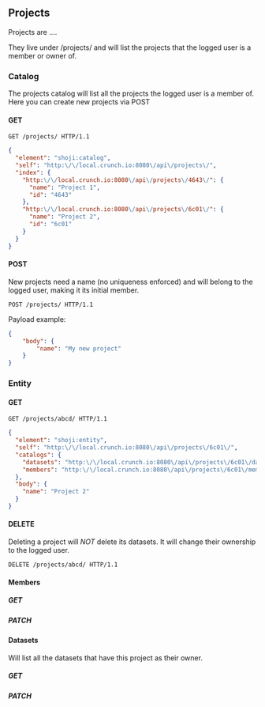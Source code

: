 ## Projects

Projects are ....

They live under /projects/ and will list the projects that the logged user
is a member or owner of.

### Catalog

The projects catalog will list all the projects the logged user is a member of.
Here you can create new projects via POST

#### GET

```http
GET /projects/ HTTP/1.1
```

```json
{
  "element": "shoji:catalog",
  "self": "http:\/\/local.crunch.io:8080\/api\/projects\/",
  "index": {
    "http:\/\/local.crunch.io:8080\/api\/projects\/4643\/": {
      "name": "Project 1",
      "id": "4643"
    },
    "http:\/\/local.crunch.io:8080\/api\/projects\/6c01\/": {
      "name": "Project 2",
      "id": "6c01"
    }
  }
}
```

#### POST

New projects need a name (no uniqueness enforced) and will belong to the logged
user, making it its initial member.

```http
POST /projects/ HTTP/1.1
```

Payload example:

```json
{
    "body": {
        "name": "My new project"
    }
}
```


### Entity

#### GET

```http
GET /projects/abcd/ HTTP/1.1
```

```json
{
  "element": "shoji:entity",
  "self": "http:\/\/local.crunch.io:8080\/api\/projects\/6c01\/",
  "catalogs": {
    "datasets": "http:\/\/local.crunch.io:8080\/api\/projects\/6c01\/datasets\/",
    "members": "http:\/\/local.crunch.io:8080\/api\/projects\/6c01\/members\/"
  },
  "body": {
    "name": "Project 2"
  }
}
```

#### DELETE

Deleting a project will *NOT* delete its datasets. It will change their 
ownership to the logged user.

```http
DELETE /projects/abcd/ HTTP/1.1
```

#### Members

##### GET

##### PATCH

#### Datasets

Will list all the datasets that have this project as their owner.

##### GET

##### PATCH
